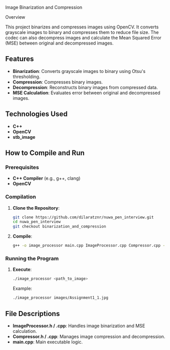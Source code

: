 Image Binarization and Compression

Overview

This project binarizes and compresses images using OpenCV. It converts grayscale images to binary and compresses them to reduce file size. The codec can also decompress images and calculate the Mean Squared Error (MSE) between original and decompressed images.

## Features

- **Binarization**: Converts grayscale images to binary using Otsu's thresholding.
- **Compression**: Compresses binary images.
- **Decompression**: Reconstructs binary images from compressed data.
- **MSE Calculation**: Evaluates error between original and decompressed images.

## Technologies Used

- **C++**
- **OpenCV**
- **stb_image**

## How to Compile and Run

### Prerequisites

- **C++ Compiler** (e.g., g++, clang)
- **OpenCV**

### Compilation

1. **Clone the Repository**:
    ```sh
    git clone https://github.com/dilaratznr/nuwa_pen_interview.git
    cd nuwa_pen_interview
    git checkout binarization_and_compression
    ```

2. **Compile**:
    ```sh
    g++ -o image_processor main.cpp ImageProcessor.cpp Compressor.cpp -lopencv_core -lopencv_imgcodecs -lopencv_imgproc
    ```

### Running the Program

1. **Execute**:
    ```sh
    ./image_processor <path_to_image>
    ```

   Example:
    ```sh
    ./image_processor images/Assignment1_1.jpg
    ```

## File Descriptions

- **ImageProcessor.h / .cpp**: Handles image binarization and MSE calculation.
- **Compressor.h / .cpp**: Manages image compression and decompression.
- **main.cpp**: Main executable logic.


